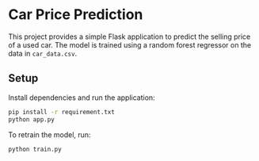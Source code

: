 # Car Price Prediction

This project provides a simple Flask application to predict the selling price of a used car. The model is trained using a random forest regressor on the data in `car_data.csv`.

## Setup

Install dependencies and run the application:

```bash
pip install -r requirement.txt
python app.py
```

To retrain the model, run:

```bash
python train.py
```
